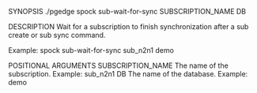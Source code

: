 
SYNOPSIS
    ./pgedge spock sub-wait-for-sync SUBSCRIPTION_NAME DB

DESCRIPTION
    Wait for a subscription to finish synchronization after a sub create or sub sync command. 

Example: spock sub-wait-for-sync sub_n2n1 demo

POSITIONAL ARGUMENTS
    SUBSCRIPTION_NAME
        The name of the subscription. Example: sub_n2n1
    DB
        The name of the database. Example: demo
